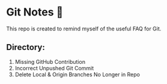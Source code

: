# Git Notes 📝

This repo is created to remind myself of the useful FAQ for Git.

## Directory:
1. Missing GitHub Contribution
2. Incorrect Unpushed Git Commit
3. Delete Local & Origin Branches No Longer in Repo
